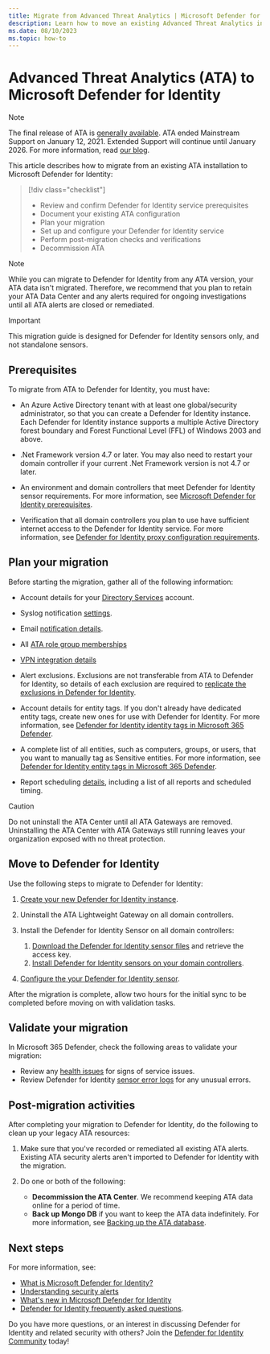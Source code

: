 ```yaml
---
title: Migrate from Advanced Threat Analytics | Microsoft Defender for Identity
description: Learn how to move an existing Advanced Threat Analytics installation to Microsoft Defender for Identity.
ms.date: 08/10/2023
ms.topic: how-to
---
```


# Advanced Threat Analytics (ATA) to Microsoft Defender for Identity

> [!NOTE]
> The final release of ATA is [generally available](https://support.microsoft.com/help/4568997/update-3-for-microsoft-advanced-threat-analytics-1-9). ATA ended Mainstream Support on January 12, 2021. Extended Support will continue until January 2026. For more information, read [our blog](https://techcommunity.microsoft.com/t5/microsoft-security-and/end-of-mainstream-support-for-advanced-threat-analytics-january/ba-p/1539181).

This article describes how to migrate from an existing ATA installation to Microsoft Defender for Identity:

> [!div class="checklist"]
>
> - Review and confirm Defender for Identity service prerequisites
> - Document your existing ATA configuration
> - Plan your migration
> - Set up and configure your Defender for Identity service
> - Perform post-migration checks and verifications
> - Decommission ATA

> [!NOTE]
> While you can migrate to Defender for Identity from any ATA version, your ATA data isn't migrated. Therefore, we recommend that you plan to retain your ATA Data Center and any alerts required for ongoing investigations until all ATA alerts are closed or remediated.
>

> [!IMPORTANT]
> This migration guide is designed for Defender for Identity sensors only, and not standalone sensors.
>

## Prerequisites

To migrate from ATA to Defender for Identity, you must have:

- An Azure Active Directory tenant with at least one global/security administrator, so that you can create a Defender for Identity instance. Each Defender for Identity instance supports a multiple Active Directory forest boundary and Forest Functional Level (FFL) of Windows 2003 and above.

- .Net Framework version 4.7 or later. You may also need to restart your domain controller if your current .Net Framework version is not 4.7 or later.

- An environment and domain controllers that meet Defender for Identity sensor requirements. For more information, see [Microsoft Defender for Identity prerequisites](prerequisites.md).

- Verification that all domain controllers you plan to use have sufficient internet access to the Defender for Identity service. For more information, see [Defender for Identity proxy configuration requirements](configure-proxy.md).


## Plan your migration

Before starting the migration, gather all of the following information:

- Account details for your [Directory Services](directory-service-accounts.md) account.

- Syslog notification [settings](/defender-for-identity/notifications).

- Email [notification details](../notifications.md).

- All [ATA role group memberships](/advanced-threat-analytics/ata-role-groups)

- [VPN integration details](../vpn-integration.md)

- Alert exclusions. Exclusions are not transferable from ATA to Defender for Identity, so details of each exclusion are required to [replicate the exclusions in Defender for Identity](../exclusions).

- Account details for entity tags. If you don't already have dedicated entity tags, create new ones for use with Defender for Identity. For more information, see [Defender for Identity identity tags in Microsoft 365 Defender](/microsoft-365/security/defender-identity/entity-tags?view=o365-worldwide&branch=main). <!--is this correct?-->

- A complete list of all entities, such as computers, groups, or users, that you want to manually tag as Sensitive entities. For more information, see [Defender for Identity entity tags in Microsoft 365 Defender](../entity-tags.md).

- Report scheduling [details](/defender-for-identity/classic-reports), including a list of all reports and scheduled timing.

> [!CAUTION]
> Do not uninstall the ATA Center until all ATA Gateways are removed. Uninstalling the ATA Center with ATA Gateways still running leaves your organization exposed with no threat protection.

## Move to Defender for Identity

Use the following steps to migrate to Defender for Identity:

1. [Create your new Defender for Identity instance](deploy-defender-identity.md#start-using-microsoft-365-defender).

1. Uninstall the ATA Lightweight Gateway on all domain controllers.

1. Install the Defender for Identity Sensor on all domain controllers:

    1. [Download the Defender for Identity sensor files](download-sensor.md) and retrieve the access key.
    1. [Install Defender for Identity sensors on your domain controllers](install-sensor.md).

1. [Configure the your Defender for Identity sensor](configure-sensor-settings.md).

After the migration is complete, allow two hours for the initial sync to be completed before moving on with validation tasks.

## Validate your migration

In Microsoft 365 Defender, check the following areas to validate your migration:

- Review any [health issues](/defender-for-identity/health-alerts) for signs of service issues.
- Review Defender for Identity [sensor error logs](troubleshooting-using-logs.md) for any unusual errors.

## Post-migration activities

After completing your migration to Defender for Identity, do the following to clean up your legacy ATA resources:

1. Make sure that you've recorded or remediated all existing ATA alerts. Existing ATA security alerts aren't imported to Defender for Identity with the migration.
1. Do one or both of the following:

    - **Decommission the ATA Center**. We recommend keeping ATA data online for a period of time. 
    - **Back up Mongo DB** if you want to keep the ATA data indefinitely. For more information, see [Backing up the ATA database](/advanced-threat-analytics/ata-database-management#backing-up-the-ata-database).

## Next steps

For more information, see:

- [What is Microsoft Defender for Identity?](../what-is.md)
- [Understanding security alerts](../understanding-security-alerts.md)
- [What's new in Microsoft Defender for Identity](../whats-new.md)
- [Defender for Identity frequently asked questions](../technical-faq.yml).

Do you have more questions, or an interest in discussing Defender for Identity and related security with others? Join the [Defender for Identity Community](<https://techcommunity.microsoft.com/t5/Azure-Advanced-Threat-Protection/bd-p/AzureAdvancedThreatProtection>) today!
